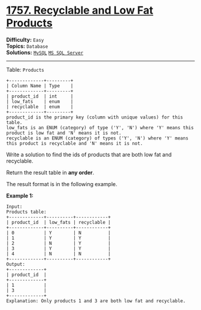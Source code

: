 # [1757. Recyclable and Low Fat Products](https://leetcode.com/problems/recyclable-and-low-fat-products/)

**Difficulty:** `Easy`  
**Topics:** `Database`  
**Solutions:** [`MySQL`](../../src/sql/challenges/RecyclableAndLowFatProducts.sql) [`MS SQL Server`](../../src/sql/challenges/RecyclableAndLowFatProducts.sql)  

---

Table: `Products`

```
+-------------+---------+
| Column Name | Type    |
+-------------+---------+
| product_id  | int     |
| low_fats    | enum    |
| recyclable  | enum    |
+-------------+---------+
product_id is the primary key (column with unique values) for this table.
low_fats is an ENUM (category) of type ('Y', 'N') where 'Y' means this product is low fat and 'N' means it is not.
recyclable is an ENUM (category) of types ('Y', 'N') where 'Y' means this product is recyclable and 'N' means it is not.
```

Write a solution to find the ids of products that are both low fat and recyclable.

Return the result table in **any order**.

The result format is in the following example.

**Example 1:**

```
Input: 
Products table:
+-------------+----------+------------+
| product_id  | low_fats | recyclable |
+-------------+----------+------------+
| 0           | Y        | N          |
| 1           | Y        | Y          |
| 2           | N        | Y          |
| 3           | Y        | Y          |
| 4           | N        | N          |
+-------------+----------+------------+
Output: 
+-------------+
| product_id  |
+-------------+
| 1           |
| 3           |
+-------------+
Explanation: Only products 1 and 3 are both low fat and recyclable.
```
